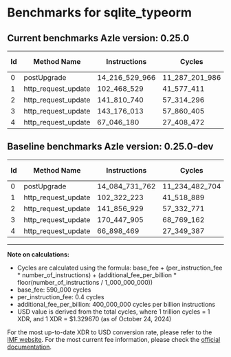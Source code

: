 # Benchmarks for sqlite_typeorm

## Current benchmarks Azle version: 0.25.0

| Id  | Method Name         | Instructions   | Cycles         | USD           | USD/Million Calls | Change                                 |
| --- | ------------------- | -------------- | -------------- | ------------- | ----------------- | -------------------------------------- |
| 0   | postUpgrade         | 14_216_529_966 | 11_287_201_986 | $0.0150082539 | $15_008.25        | <font color="red">+131_798_204</font>  |
| 1   | http_request_update | 102_468_529    | 41_577_411     | $0.0000552842 | $55.28            | <font color="red">+146_306</font>      |
| 2   | http_request_update | 141_810_740    | 57_314_296     | $0.0000762091 | $76.20            | <font color="green">-46_189</font>     |
| 3   | http_request_update | 143_176_013    | 57_860_405     | $0.0000769352 | $76.93            | <font color="green">-27_271_892</font> |
| 4   | http_request_update | 67_046_180     | 27_408_472     | $0.0000364442 | $36.44            | <font color="red">+147_711</font>      |

## Baseline benchmarks Azle version: 0.25.0-dev

| Id  | Method Name         | Instructions   | Cycles         | USD           | USD/Million Calls |
| --- | ------------------- | -------------- | -------------- | ------------- | ----------------- |
| 0   | postUpgrade         | 14_084_731_762 | 11_234_482_704 | $0.0149381546 | $14_938.15        |
| 1   | http_request_update | 102_322_223    | 41_518_889     | $0.0000552064 | $55.20            |
| 2   | http_request_update | 141_856_929    | 57_332_771     | $0.0000762337 | $76.23            |
| 3   | http_request_update | 170_447_905    | 68_769_162     | $0.0000914403 | $91.44            |
| 4   | http_request_update | 66_898_469     | 27_349_387     | $0.0000363657 | $36.36            |

---

**Note on calculations:**

- Cycles are calculated using the formula: base_fee + (per_instruction_fee \* number_of_instructions) + (additional_fee_per_billion \* floor(number_of_instructions / 1_000_000_000))
- base_fee: 590_000 cycles
- per_instruction_fee: 0.4 cycles
- additional_fee_per_billion: 400_000_000 cycles per billion instructions
- USD value is derived from the total cycles, where 1 trillion cycles = 1 XDR, and 1 XDR = $1.329670 (as of October 24, 2024)

For the most up-to-date XDR to USD conversion rate, please refer to the [IMF website](https://www.imf.org/external/np/fin/data/rms_sdrv.aspx).
For the most current fee information, please check the [official documentation](https://internetcomputer.org/docs/current/developer-docs/gas-cost#execution).
